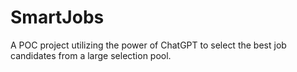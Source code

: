 # SmartJobs

A POC project utilizing the power of ChatGPT to select the best job candidates from a large selection pool.
